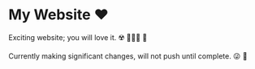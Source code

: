 
# My Website ❤️

Exciting website; you will love it. ☢️ 👩🏻‍🦳 🧪

Currently making significant changes, will not push until complete. 😜 💾
